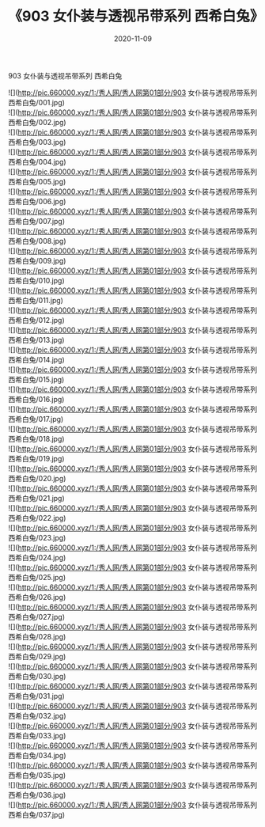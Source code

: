 ﻿---
layout: post
title:  《903 女仆装与透视吊带系列 西希白兔》
date:   2020-11-09
img: http://pic.660000.xyz/1:/秀人网/秀人网第01部分/903 女仆装与透视吊带系列 西希白兔/000.jpg
categories: [美女, 清纯, 唯美]
---

903 女仆装与透视吊带系列 西希白兔

  ![](http://pic.660000.xyz/1:/秀人网/秀人网第01部分/903 女仆装与透视吊带系列 西希白兔/001.jpg) <br> ![](http://pic.660000.xyz/1:/秀人网/秀人网第01部分/903 女仆装与透视吊带系列 西希白兔/002.jpg) <br> ![](http://pic.660000.xyz/1:/秀人网/秀人网第01部分/903 女仆装与透视吊带系列 西希白兔/003.jpg) <br> ![](http://pic.660000.xyz/1:/秀人网/秀人网第01部分/903 女仆装与透视吊带系列 西希白兔/004.jpg) <br> ![](http://pic.660000.xyz/1:/秀人网/秀人网第01部分/903 女仆装与透视吊带系列 西希白兔/005.jpg) <br> ![](http://pic.660000.xyz/1:/秀人网/秀人网第01部分/903 女仆装与透视吊带系列 西希白兔/006.jpg) <br> ![](http://pic.660000.xyz/1:/秀人网/秀人网第01部分/903 女仆装与透视吊带系列 西希白兔/007.jpg) <br> ![](http://pic.660000.xyz/1:/秀人网/秀人网第01部分/903 女仆装与透视吊带系列 西希白兔/008.jpg) <br> ![](http://pic.660000.xyz/1:/秀人网/秀人网第01部分/903 女仆装与透视吊带系列 西希白兔/009.jpg) <br> ![](http://pic.660000.xyz/1:/秀人网/秀人网第01部分/903 女仆装与透视吊带系列 西希白兔/010.jpg) <br> ![](http://pic.660000.xyz/1:/秀人网/秀人网第01部分/903 女仆装与透视吊带系列 西希白兔/011.jpg) <br> ![](http://pic.660000.xyz/1:/秀人网/秀人网第01部分/903 女仆装与透视吊带系列 西希白兔/012.jpg) <br> ![](http://pic.660000.xyz/1:/秀人网/秀人网第01部分/903 女仆装与透视吊带系列 西希白兔/013.jpg) <br> ![](http://pic.660000.xyz/1:/秀人网/秀人网第01部分/903 女仆装与透视吊带系列 西希白兔/014.jpg) <br> ![](http://pic.660000.xyz/1:/秀人网/秀人网第01部分/903 女仆装与透视吊带系列 西希白兔/015.jpg) <br> ![](http://pic.660000.xyz/1:/秀人网/秀人网第01部分/903 女仆装与透视吊带系列 西希白兔/016.jpg) <br> ![](http://pic.660000.xyz/1:/秀人网/秀人网第01部分/903 女仆装与透视吊带系列 西希白兔/017.jpg) <br> ![](http://pic.660000.xyz/1:/秀人网/秀人网第01部分/903 女仆装与透视吊带系列 西希白兔/018.jpg) <br> ![](http://pic.660000.xyz/1:/秀人网/秀人网第01部分/903 女仆装与透视吊带系列 西希白兔/019.jpg) <br> ![](http://pic.660000.xyz/1:/秀人网/秀人网第01部分/903 女仆装与透视吊带系列 西希白兔/020.jpg) <br> ![](http://pic.660000.xyz/1:/秀人网/秀人网第01部分/903 女仆装与透视吊带系列 西希白兔/021.jpg) <br> ![](http://pic.660000.xyz/1:/秀人网/秀人网第01部分/903 女仆装与透视吊带系列 西希白兔/022.jpg) <br> ![](http://pic.660000.xyz/1:/秀人网/秀人网第01部分/903 女仆装与透视吊带系列 西希白兔/023.jpg) <br> ![](http://pic.660000.xyz/1:/秀人网/秀人网第01部分/903 女仆装与透视吊带系列 西希白兔/024.jpg) <br> ![](http://pic.660000.xyz/1:/秀人网/秀人网第01部分/903 女仆装与透视吊带系列 西希白兔/025.jpg) <br> ![](http://pic.660000.xyz/1:/秀人网/秀人网第01部分/903 女仆装与透视吊带系列 西希白兔/026.jpg) <br> ![](http://pic.660000.xyz/1:/秀人网/秀人网第01部分/903 女仆装与透视吊带系列 西希白兔/027.jpg) <br> ![](http://pic.660000.xyz/1:/秀人网/秀人网第01部分/903 女仆装与透视吊带系列 西希白兔/028.jpg) <br> ![](http://pic.660000.xyz/1:/秀人网/秀人网第01部分/903 女仆装与透视吊带系列 西希白兔/029.jpg) <br> ![](http://pic.660000.xyz/1:/秀人网/秀人网第01部分/903 女仆装与透视吊带系列 西希白兔/030.jpg) <br> ![](http://pic.660000.xyz/1:/秀人网/秀人网第01部分/903 女仆装与透视吊带系列 西希白兔/031.jpg) <br> ![](http://pic.660000.xyz/1:/秀人网/秀人网第01部分/903 女仆装与透视吊带系列 西希白兔/032.jpg) <br> ![](http://pic.660000.xyz/1:/秀人网/秀人网第01部分/903 女仆装与透视吊带系列 西希白兔/033.jpg) <br> ![](http://pic.660000.xyz/1:/秀人网/秀人网第01部分/903 女仆装与透视吊带系列 西希白兔/034.jpg) <br> ![](http://pic.660000.xyz/1:/秀人网/秀人网第01部分/903 女仆装与透视吊带系列 西希白兔/035.jpg) <br> ![](http://pic.660000.xyz/1:/秀人网/秀人网第01部分/903 女仆装与透视吊带系列 西希白兔/036.jpg) <br> ![](http://pic.660000.xyz/1:/秀人网/秀人网第01部分/903 女仆装与透视吊带系列 西希白兔/037.jpg) <br>